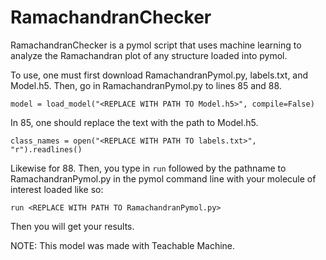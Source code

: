 # RamachandranChecker
RamachandranChecker is a pymol script that uses machine learning to analyze the Ramachandran plot of any structure loaded into pymol.



To use, one must first download RamachandranPymol.py, labels.txt, and Model.h5. Then, go in RamachandranPymol.py to lines 85 and 88.

`model = load_model("<REPLACE WITH PATH TO Model.h5>", compile=False)`

In 85, one should replace the text with the path to Model.h5.

`class_names = open("<REPLACE WITH PATH TO labels.txt>", "r").readlines()`

Likewise for 88. Then, you type in `run` followed by the pathname to RamachandranPymol.py in the pymol command line with your molecule of interest loaded like so:

`run <REPLACE WITH PATH TO RamachandranPymol.py>`

Then you will get your results.

NOTE: This model was made with Teachable Machine.
